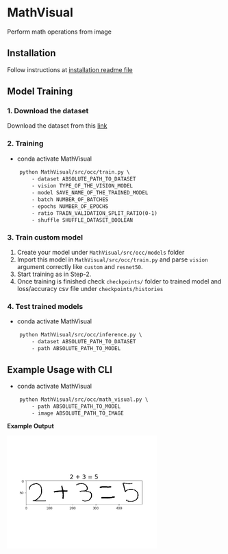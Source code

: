 # MathVisual
Perform math operations from image

## Installation
Follow instructions at [installation readme file](docs/install.md)

## Model Training
<!-- Follow instructions at [training/inference readme file](docs/train_inference.md) -->
### 1. Download the dataset
Download the dataset from this [link](https://www.kaggle.com/clarencezhao/handwritten-math-symbol-dataset)

### 2. Training

- conda activate MathVisual

```
    python MathVisual/src/occ/train.py \
        - dataset ABSOLUTE_PATH_TO_DATASET
        - vision TYPE_OF_THE_VISION_MODEL
        - model SAVE_NAME_OF_THE_TRAINED_MODEL
        - batch NUMBER_OF_BATCHES
        - epochs NUMBER_OF_EPOCHS
        - ratio TRAIN_VALIDATION_SPLIT_RATIO(0-1)
        - shuffle SHUFFLE_DATASET_BOOLEAN
```

### 3. Train custom model
1. Create your model under `MathVisual/src/occ/models` folder
2. Import this model in  `MathVisual/src/occ/train.py` and parse `vision` argument
correctly like `custom` and `resnet50`.
3. Start training as in Step-2. 
4. Once training is finished check `checkpoints/` folder to trained model and loss/accuracy csv file under `checkpoints/histories`

### 4. Test trained models
- conda activate MathVisual


```
    python MathVisual/src/occ/inference.py \
        - dataset ABSOLUTE_PATH_TO_DATASET
        - path ABSOLUTE_PATH_TO_MODEL
```

## Example Usage with CLI
- conda activate MathVisual

```
    python MathVisual/src/occ/math_visual.py \
        - path ABSOLUTE_PATH_TO_MODEL
        - image ABSOLUTE_PATH_TO_IMAGE
```

**Example Output**
<p>
  <img src="docs/res.png" width="350" alt="accessibility text">
</p>